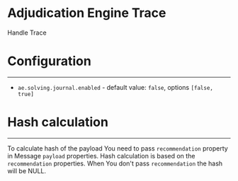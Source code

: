 Adjudication Engine Trace
===

Handle Trace

Configuration
===
---

- `ae.solving.journal.enabled` - default value: `false`, options `[false, true]`

Hash calculation
===
---
To calculate hash of the payload You need to pass `recommendation` property in Message `payload` properties.
Hash calculation is based on the `recommendation` properties.
When You don't pass `recommendation` the hash will be NULL.
